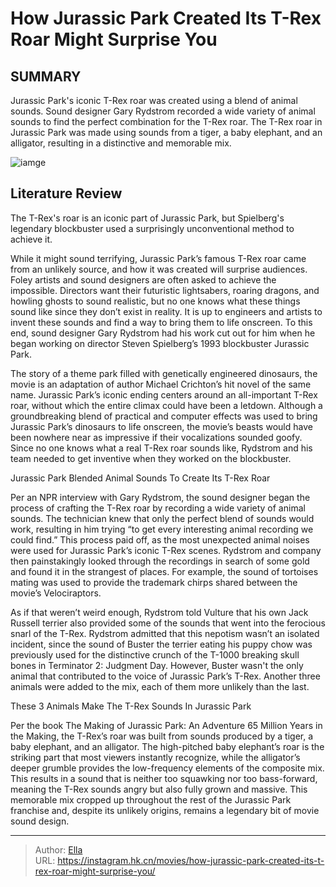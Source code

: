 # How Jurassic Park Created Its T-Rex Roar Might Surprise You


## SUMMARY 



  Jurassic Park&#39;s iconic T-Rex roar was created using a blend of animal sounds.   Sound designer Gary Rydstrom recorded a wide variety of animal sounds to find the perfect combination for the T-Rex roar.   The T-Rex roar in Jurassic Park was made using sounds from a tiger, a baby elephant, and an alligator, resulting in a distinctive and memorable mix.  

![iamge](https://static1.srcdn.com/wordpress/wp-content/uploads/2023/10/the-t-rex-roars-in-the-visitor-s-center-during-the-ending-of-jurassic-park.jpg)

## Literature Review
The T-Rex&#39;s roar is an iconic part of Jurassic Park, but Spielberg&#39;s legendary blockbuster used a surprisingly unconventional method to achieve it.




While it might sound terrifying, Jurassic Park’s famous T-Rex roar came from an unlikely source, and how it was created will surprise audiences. Foley artists and sound designers are often asked to achieve the impossible. Directors want their futuristic lightsabers, roaring dragons, and howling ghosts to sound realistic, but no one knows what these things sound like since they don’t exist in reality. It is up to engineers and artists to invent these sounds and find a way to bring them to life onscreen. To this end, sound designer Gary Rydstrom had his work cut out for him when he began working on director Steven Spielberg’s 1993 blockbuster Jurassic Park.




The story of a theme park filled with genetically engineered dinosaurs, the movie is an adaptation of author Michael Crichton’s hit novel of the same name. Jurassic Park’s iconic ending centers around an all-important T-Rex roar, without which the entire climax could have been a letdown. Although a groundbreaking blend of practical and computer effects was used to bring Jurassic Park’s dinosaurs to life onscreen, the movie’s beasts would have been nowhere near as impressive if their vocalizations sounded goofy. Since no one knows what a real T-Rex roar sounds like, Rydstrom and his team needed to get inventive when they worked on the blockbuster.


 Jurassic Park Blended Animal Sounds To Create Its T-Rex Roar 
          

Per an NPR interview with Gary Rydstrom, the sound designer began the process of crafting the T-Rex roar by recording a wide variety of animal sounds. The technician knew that only the perfect blend of sounds would work, resulting in him trying “to get every interesting animal recording we could find.” This process paid off, as the most unexpected animal noises were used for Jurassic Park’s iconic T-Rex scenes. Rydstrom and company then painstakingly looked through the recordings in search of some gold and found it in the strangest of places. For example, the sound of tortoises mating was used to provide the trademark chirps shared between the movie’s Velociraptors.





 

As if that weren’t weird enough, Rydstrom told Vulture that his own Jack Russell terrier also provided some of the sounds that went into the ferocious snarl of the T-Rex. Rydstrom admitted that this nepotism wasn’t an isolated incident, since the sound of Buster the terrier eating his puppy chow was previously used for the distinctive crunch of the T-1000 breaking skull bones in Terminator 2: Judgment Day. However, Buster wasn&#39;t the only animal that contributed to the voice of Jurassic Park’s T-Rex. Another three animals were added to the mix, each of them more unlikely than the last.



 These 3 Animals Make The T-Rex Sounds In Jurassic Park 
          




Per the book The Making of Jurassic Park: An Adventure 65 Million Years in the Making, the T-Rex’s roar was built from sounds produced by a tiger, a baby elephant, and an alligator. The high-pitched baby elephant’s roar is the striking part that most viewers instantly recognize, while the alligator’s deeper grumble provides the low-frequency elements of the composite mix. This results in a sound that is neither too squawking nor too bass-forward, meaning the T-Rex sounds angry but also fully grown and massive. This memorable mix cropped up throughout the rest of the Jurassic Park franchise and, despite its unlikely origins, remains a legendary bit of movie sound design.



---

> Author: [Ella](https://instagram.hk.cn/)  
> URL: https://instagram.hk.cn/movies/how-jurassic-park-created-its-t-rex-roar-might-surprise-you/  

